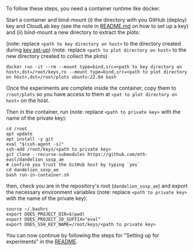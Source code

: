 To follow these steps, you need a container runtime like docker.

Start a container and bind-mount (i) the directory with you GitHub (deploy) key and CloudLab key (see the note in [README.md](README.md) on how to set up a key) and (ii) bind-mount a new directory to extract the plots:

(note: replace `<path to key directory on host>` to the directory created during [key set-up](key.md))
(note: replace `<path to plot directory on host>` to the new directory created to collect the plots)

```
docker run -it --rm --mount type=bind,src=<path to key directory on host>,dst=/root/keys,ro --mount type=bind,src=<path to plot directory on host>,dst=/root/plots ubuntu:22.04 bash
```

Once the experiments are complete inside the container, copy them to `/root/plots` so you have access to them at `<pat to plot directory on host>` on the host.

Then in the container, run (note: replace `<path to private key>` with the name of the private key):

```
cd /root
apt update
apt install -y git
eval "$(ssh-agent -s)"
ssh-add /root/keys/<path to private key>
git clone --recurse-submodules https://github.com/eth-easl/dandelion_sosp_ae
# confirm you trust the GitHub host by typing `yes`
cd dandelion_sosp_ae
bash run-in-container.sh
```

then, check you are in the repository's root (`dandelion_sosp_ae`) and export the necessary environment variables (note: replace `<path to private key>` with the name of the private key):

```
source ~/.bashrc
export DOES_PROJECT_DIR=$(pwd)
export DOES_PROJECT_ID_SUFFIX="eval"
export DOES_SSH_KEY_NAME=/root/keys/<path to private key>
```

You can now continue by following the steps for "Setting up for experiments" in the [README](README.md).

